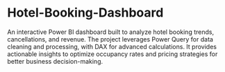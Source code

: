 # Hotel-Booking-Dashboard
An interactive Power BI dashboard built to analyze hotel booking trends, cancellations, and revenue. The project leverages Power Query for data cleaning and processing, with DAX for advanced calculations. It provides actionable insights to optimize occupancy rates and pricing strategies for better business decision-making.
